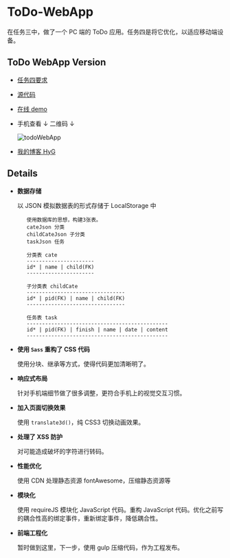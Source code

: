 # ToDo-WebApp

在任务三中，做了一个 PC 端的 ToDo 应用。任务四是将它优化，以适应移动端设备。

## ToDo WebApp Version

* [任务四要求](https://github.com/baidu-ife/ife/tree/master/task/task0004)
* [源代码](https://github.com/Gaohaoyang/ToDo-WebApp)
* [在线 demo](http://gaohaoyang.github.io/ToDo-WebApp/)
* 手机查看 ↓ 二维码 ↓
    
    ![todoWebApp](http://7q5cdt.com1.z0.glb.clouddn.com/task4-code-todoWebApp.png)

* [我的博客 HyG](http://gaohaoyang.github.io)

## Details

* **数据存储**

    以 JSON 模拟数据表的形式存储于 LocalStorage 中

         使用数据库的思想，构建3张表。
         cateJson 分类
         childCateJson 子分类
         taskJson 任务
         
         分类表 cate
         ----------------------
         id* | name | child(FK)
         ----------------------
         
         子分类表 childCate
         --------------------------------
         id* | pid(FK) | name | child(FK)
         --------------------------------
         
         任务表 task
         ----------------------------------------------
         id* | pid(FK) | finish | name | date | content
         ----------------------------------------------

* **使用 `Sass` 重构了 CSS 代码**
    
    使用分块、继承等方式，使得代码更加清晰明了。

* **响应式布局**
    
    针对手机端细节做了很多调整，更符合手机上的视觉交互习惯。

* **加入页面切换效果**
    
    使用 `translate3d()`，纯 CSS3 切换动画效果。

* **处理了 XSS 防护**
    
    对可能造成破坏的字符进行转码。

* **性能优化**
    
    使用 CDN 处理静态资源 fontAwesome，压缩静态资源等

* **模块化**
    
    使用 requireJS 模块化 JavaScript 代码。重构 JavaScript 代码。优化之前写的耦合性高的绑定事件，重新绑定事件，降低耦合性。

* **前端工程化**
    
    暂时做到这里，下一步，使用 gulp 压缩代码，作为工程发布。

